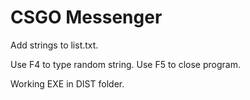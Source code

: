 ﻿# CSGO Messenger

Add strings to list.txt.

Use F4 to type random string.
Use F5 to close program.

Working EXE in DIST folder.
